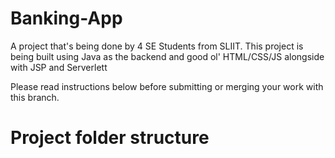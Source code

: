 # Banking-App
A project that's being done by 4 SE Students from SLIIT. This project is being built using Java as the backend and good ol' HTML/CSS/JS alongside with JSP and Serverlett

Please read instructions below before submitting or merging your work with this branch.

# Project folder structure
